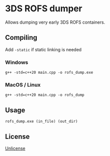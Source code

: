 # 3DS ROFS dumper

Allows dumping very early 3DS ROFS containers.

## Compiling

Add `-static` if static linking is needed

### Windows

`g++ -std=c++20 main.cpp -o rofs_dump.exe`

### MacOS / Linux

`g++ -std=c++20 main.cpp -o rofs_dump`

## Usage

`rofs_dump.exe (in_file) (out_dir)`

## License

[Unlicense](LICENSE.md)
